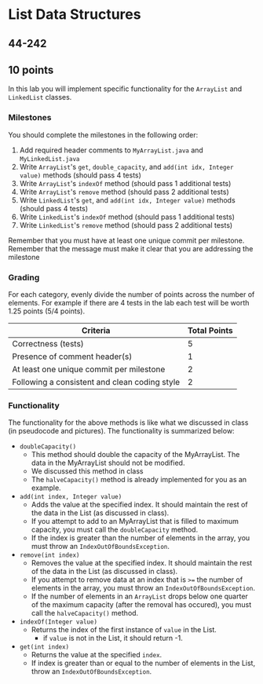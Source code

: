 # List Data Structures

## 44-242

## 10 points

In this lab you will implement specific functionality for the `ArrayList` and `LinkedList` classes.

### Milestones

You should complete the milestones in the following order:

1. Add required header comments to `MyArrayList.java` and `MyLinkedList.java`
2. Write `ArrayList`'s `get`, `double_capacity`, and `add(int idx, Integer value)` methods (should pass 4 tests)
3. Write `ArrayList`'s `indexOf` method (should pass 1 additional tests)
4. Write `ArrayList`'s `remove` method (should pass 2 additional tests)
5. Write `LinkedList`'s `get`, and `add(int idx, Integer value)` methods (should pass 4 tests)
6. Write `LinkedList`'s `indexOf` method (should pass 1 additional tests)
7. Write `LinkedList`'s `remove` method (should pass 2 additional tests)

Remember that you must have at least one unique commit per milestone.  Remember that the message must make it clear that you are addressing the milestone

### Grading
For each category, evenly divide the number of points across the number of elements.  For example if there are 4 tests in the lab each test will be worth 1.25 points (5/4 points).

|Criteria|Total Points|
| --- | --- |
| Correctness (tests) | 5 |
| Presence of comment header(s) | 1 |
| At least one unique commit per milestone | 2 |
| Following a consistent and clean coding style | 2 |

### Functionality

The functionality for the above methods is like what we discussed in class (in pseudocode and pictures).  The functionality is summarized below:

- `doubleCapacity()`
  - This method should double the capacity of the MyArrayList. The data in the MyArrayList should not be modified.
  - We discussed this method in class
  - The `halveCapacity()` method is already implemented for you as
        an example.
- `add(int index, Integer value)`
  - Adds the value at the specified index. It should maintain the
        rest of the data in the List (as discussed in class).
  - If you attempt to add to an MyArrayList that is filled to
        maximum capacity, you must call the `doubleCapacity` method.
  - If the index is greater than the number of elements in the
        array, you must throw an `IndexOutOfBoundsException`.
- `remove(int index)`
  - Removes the value at the specified index. It should maintain the
        rest of the data in the List (as discussed in class).
  - If you attempt to remove data at an index that is `>=` the number of elements in the array, you must throw an `IndexOutOfBoundsException`.
  - If the number of elements in an `ArrayList` drops below one
        quarter of the maximum capacity (after the removal has occured), you must call the
        `halveCapacity()` method.
- `indexOf(Integer value)`
  - Returns the index of the first instance of `value` in the List.
    - if `value` is not in the List, it should return -1.
- `get(int index)`
  - Returns the value at the specified `index`.
  - If index is greater than or equal to the number of elements in
        the List, throw an `IndexOutOfBoundsException`.